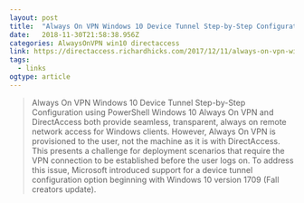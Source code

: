 ```yaml
---
layout: post 
title:  "Always On VPN Windows 10 Device Tunnel Step-by-Step Configuration using PowerShell | Richard M. Hicks Consulting, Inc." 
date:   2018-11-30T21:58:38.956Z 
categories: AlwaysOnVPN win10 directaccess
link: https://directaccess.richardhicks.com/2017/12/11/always-on-vpn-windows-10-device-tunnel-step-by-step-configuration-using-powershell/ 
tags:
  - links
ogtype: article 
---
```


> Always On VPN Windows 10 Device Tunnel Step-by-Step Configuration using PowerShell
Windows 10 Always On VPN and DirectAccess both provide seamless, transparent, always on remote network access for Windows clients. However, Always On VPN is provisioned to the user, not the machine as it is with DirectAccess. This presents a challenge for deployment scenarios that require the VPN connection to be established before the user logs on. To address this issue, Microsoft introduced support for a device tunnel configuration option beginning with Windows 10 version 1709 (Fall creators update).